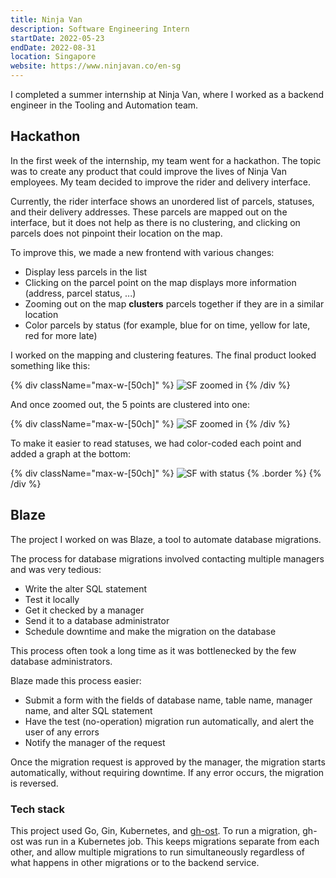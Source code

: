 ```yaml
---
title: Ninja Van
description: Software Engineering Intern
startDate: 2022-05-23
endDate: 2022-08-31
location: Singapore
website: https://www.ninjavan.co/en-sg
---
```


I completed a summer internship at Ninja Van, where I worked as a backend engineer in the Tooling and Automation team.

## Hackathon

In the first week of the internship, my team went for a hackathon. The topic was to create any product that could improve the lives of Ninja Van employees. My team decided to improve the rider and delivery interface.

Currently, the rider interface shows an unordered list of parcels, statuses, and their delivery addresses. These parcels are mapped out on the interface, but it does not help as there is no clustering, and clicking on parcels does not pinpoint their location on the map.

To improve this, we made a new frontend with various changes:

- Display less parcels in the list
- Clicking on the parcel point on the map displays more information (address, parcel status, ...)
- Zooming out on the map **clusters** parcels together if they are in a similar location
- Color parcels by status (for example, blue for on time, yellow for late, red for more late)

I worked on the mapping and clustering features. The final product looked something like this:

{% div className="max-w-[50ch]" %}
  ![SF zoomed in](/images/work/ninja-van/sf-zoom.png)
{% /div %}

And once zoomed out, the 5 points are clustered into one:

{% div className="max-w-[50ch]" %}
![SF zoomed in](/images/work/ninja-van/sf-zoomout.png)
{% /div %}

To make it easier to read statuses, we had color-coded each point and added a graph at the bottom:

{% div className="max-w-[50ch]" %}
![SF with status](/images/work/ninja-van/with-status.png) {% .border %}
{% /div %}

## Blaze

The project I worked on was Blaze, a tool to automate database migrations.

The process for database migrations involved contacting multiple managers and was very tedious:

- Write the alter SQL statement
- Test it locally
- Get it checked by a manager
- Send it to a database administrator
- Schedule downtime and make the migration on the database

This process often took a long time as it was bottlenecked by the few database administrators.

Blaze made this process easier:

- Submit a form with the fields of database name, table name, manager name, and alter SQL statement
- Have the test (no-operation) migration run automatically, and alert the user of any errors
- Notify the manager of the request

Once the migration request is approved by the manager, the migration starts automatically, without requiring downtime. If any error occurs, the migration is reversed.

### Tech stack

This project used Go, Gin, Kubernetes, and [gh-ost](https://github.com/github/gh-ost). To run a migration, gh-ost was run in a Kubernetes job. This keeps migrations separate from each other, and allow multiple migrations to run simultaneously regardless of what happens in other migrations or to the backend service.